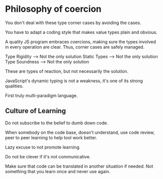 # Philosophy of coercion

You don't deal with these type corner cases by avoiding the cases.

You have to adapt a coding style that makes value types plain and obvious.

A quality JS program embraces coercions, making sure the types involved in every operation are clear. Thus, corner cases are safely managed.

Type Rigidity --> Not the only solution
Static Types --> Not the only solution
Type Soundness --> Not the only solution

These are types of reaction, but not necessarily the solution.

JavaScript's dynamic typing is not a weakness, it's one of its strong qualities.

First truly multi-paradigm language.


## Culture of Learning

Do not subscribe to the belief to dumb down code.

When somebody on the code base, doesn't understand, use code review, peer to peer learning to help tool work better.

Lazy excuse to not promote learning.

Do not be clever if it's not communicative.

Make sure that code can be translated in another situation if needed. Not something that you learn once and never use again.
